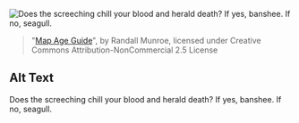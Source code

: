 ![Does the screeching chill your blood and herald death? If yes, banshee. If no, seagull.](https://imgs.xkcd.com/comics/map_age_guide.png)
> "[Map Age Guide](https://xkcd.com/1688/)", by Randall Munroe, licensed under Creative Commons Attribution-NonCommercial 2.5 License

## Alt Text
Does the screeching chill your blood and herald death? If yes, banshee. If no, seagull.
